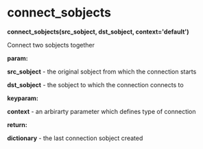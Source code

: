 # connect\_sobjects

**connect\_sobjects(src\_sobject, dst\_sobject, context='default')**

Connect two sobjects together

**param:**

**src\_sobject** - the original sobject from which the connection starts

**dst\_sobject** - the sobject to which the connection connects to

**keyparam:**

**context** - an arbirarty parameter which defines type of connection

**return:**

**dictionary** - the last connection sobject created
